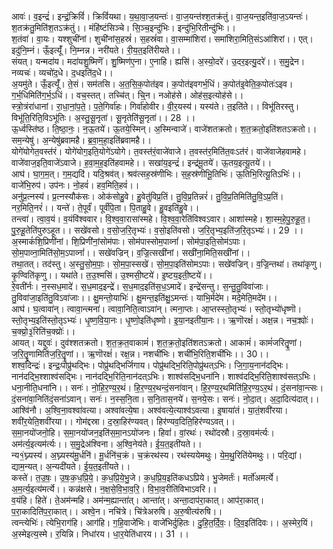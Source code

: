 

  
आवः॑। व॒इन्द्रं॑। इन्द्रं॒क्रिविं॑। क्रिविं॑यथा। य॒था॒वा॒ज॒यन्तः॑। वा॒ज॒यन्त॑श्श॒तक्र॑तुं। वा॒ज॒यन्त॒इति॑वा॒ज॒ऽयन्तः॑। श॒तक्र॑तु॒मिति॑श॒तऽक्र॑तुं।। मंहि॑ष्टंसिञ्चे। सि॒ञ्च॒इन्दु॑भिः। इन्दु॑भि॒रितीन्दु॑भिः।।  
श॒तंवा॑। वा॒यः। यश्शुची॑नां। शुची॑नांस॒हस्रं॑। स॒हस्रं॑वा। वा॒सम्मा॑शिरां। समा॑शिरा॒मिति॒संऽआ॑शिरां।। एत्। इदु॑नि॒म्नं। ऊँ॒इत्यूँ॑। नि॒म्नन्न। नरी॑यते। री॒य॒त॒इति॑रीयते।।  
संयत्। यन्मदा॑य। मदा॑यशु॒ष्मिणॆ॑। शु॒ष्मिण॑ए॒ना। ए॒नाहि। ह्यसि॑। अ॒स्यो॒दरे॑। उ॒दर॒इत्यु॒दरे॑।। स॒मु॒द्रेन। नव्यचः॑। व्यचो॑द॒धे। द॒धइति॑द॒धे।।  
अ॒यमु॑ते। ऊँ॒इत्यूँ॑। ते॒सं। सम॑तसि। अ॒त॒सि॒क॒पोत॑इव। क॒पोत॑इवगर्भ॒धिं। क॒पोत॑इ॒वेति॒क॒पोतः॑ऽइव। ग॒र्भ॒धिमिति॑ग॒र्भ॒ऽधिं।। वच॒स्तत्। तच्चि॑त्। चि्॒न। नओह॑से। ओह॑स॒इत्योह॑से।।  
स्त्रो॒त्रंरा॑धानां। रा॒धा॒नां॒प॒ते॒। प॒ते॒गिर्वा॑हः। गिर्वा॑होवीर। वी॒र॒यस्य॑। यस्य॑ते। त॒इति॑ते।। विभू॑तिरस्तु। विभू॑ति॒रिति॒विऽभू॑तिः। अ॒स्तु॒सू॒नृता॑। सू॒नृतेति॑सू॒नृता॑।। 28 ।।  
ऊ॒र्ध्वस्ति॑ष्ठ। ति॒ष्ठा॒नः॒। न॒ऊ॒तये॑। ऊ॒तये॒स्मिन्। अ॒स्मिन्वाजे॑। वाजे॑शतक्रतो। श॒त॒क्रतो॒इति॑शतऽक्रतो।। सम॒न्येषु॑। अ॒न्येषु॑ब्रवामहै। ब्र॒वा॒म॒हा॒इति॑ब्रवामहै।।  
योगे॑योगेत॒वस्त॑रं। योगे॑योग॒इति॒योगे॑ऽयोगे। त॒वस्त॑रं॒वाजे॑वाजे। त॒वस्त॑र॒मिति॑त॒वःऽत॑रं। वाजे॑वाजेहवामहे। वाजे॑वाज॒इति॒वाजे॑ऽवाजे। ह॒वा॒म॒ह॒इति॑हवामहे।। सखा॑य॒इन्द्रं॑। इन्द्र॑मू॒तये॑। ऊ॒तय॒इत्यू॒तये॑।।  
आघ॑। घा॒ग॒म॒त्। ग॒म॒द्यदि॑। यदि॒श्रव॑त्। श्रव॑त्सह॒स्र॑णीभिः। स॒ह॒स्र॑णीभिू॒तिभिः॑। ऊ॒तिभि॒रित्यू॒तिऽभिः॑।। वाजे॑भि॒रुप॑। उप॑नः। नो॒हवं॑। हव॒मिति॒हवं॑।।  
अनु॑प्र॒त्नस्य॑। प्र॒त्नस्यौक॑सः। ओक॑सोहु॒वे। हु॒वेतु॑विप्र॒तिं। तु॒वि॒प्र॒तिन्नरं॑। तु॒वि॒प्र॒तिमिति॑तु॒वि॒ऽप्र॒तिं। नर॒मिति॒नरं॑।। यन्ते॑। ते॒पूर्वं॑। पूर्वं॑पि॒ता। पि॒ताहु॒वे। हु॒वइति॑हु॒वे।।  
तन्त्वा॑। त्वा॒व॒यं। व॒यंवि॑श्ववार। वि॒श्व॒वा॒रासा॑स्महे। वि॒श्व॒वा॒रेति॑विश्वऽवार। आशा॑स्महे। शा॒स्म॒हे॒पु॒रु॒हू॒त॒। पु॒रु॒हू॒तेति॑पुरुऽहूत।। सखे॑वसो। व॒सो॒ज॒रि॒तृभ्यः॑। व॒सो॒इति॑वसो। ज॒रि॒तृभ्य॒इति॑ज॒रि॒तृऽभ्यः॑।। 29 ।।  
अ॒स्माकं॑शि॒प्रिणी॑नां। शि॒प्रिणी॑नां॒सोम॑पाः। सोम॑पास्सोम॒पाव्नां॑। सोम॑पा॒इति॒सोम॑ऽपाः। सो॒म॒पाव्ना॒मिति॑सो॒म॒ऽपाव्नां॑।। सखे॑वज्रिन्। व॒ज्रि॒त्सखी॑नां। सखी॑ना॒मिति॒सखी॑नां।।  
तथा॒तत्। तद॑स्तु। अ॒स्तु॒सो॒म॒पाः॒। सो॒म॒पा॒स्सखे॑। सो॒म॒पा॒इति॑सोमऽपाः। सखे॑वज्रिन्। व॒ज्रि॒न्तथा॑। तथा॑कृणु। कृ॒ण्विति॑कृणु।। यथा॑ते। त॒उ॒श्मसि॑। उ॒श्मसी॒ष्टये॑। इ॒ष्टय॒इती॒ष्टये॑।।  
रे॒वती॑र्नः। न॒स्सध॒मादे॑। स॒ध॒माद॒इन्द्रे॑। स॒ध॒माद॒इति॑स॒ध॒ऽमादे॑। इन्द्रे॑सन्तु। स॒न्तु॒तु॒विवा॑जाः। तु॒विवा॑जा॒इति॑तु॒विऽवा॑जाः।। क्षु॒मन्तो॒याभिः॑। क्षु॒मन्त॒इति॑क्षु॒ऽमन्तः॑। याभि॒र्मदे॑म। मदे॒मेति॒मदे॑म।।  
आघ॑। घ॒त्वावा॑न्। त्वावा॒न्त्मना॑। त्वावा॒निति॒त्वाऽवा॑न्। त्मना॒प्तः। आ॒प्तस्स्तो॒तृभ्यः॑। स्तो॒तृभ्यो॑धृष्णॊ। स्तो॒तृभ्य॒इति॑स्तो॒तृऽभ्यः॑। धृ॒ष्ण॒वि॒या॒नः। धृ॒ष्णो॒इति॑धृष्णो। इ॒या॒नइती॑या॒नः।। ऋ॒णॊरक्षं॑। अक्ष॒न्न। नच॒क्र्योः॑। च॒क्य्रो॒३॒॑रिति॑च॒क्य्रोः॑।।  
आयत्। यद्दुवः॑। दुव॑श्शतक्रतो। श॒त॒क्र॒त॒वाकामं॑। श॒त॒क्र॒तो॒इति॑शतऽक्रतो। आकामं॑। कामं॑जरितॄ॒॒णां। ज॒रि॒तॄ॒॒णामिति॑ज॒रि॒तॄ॒॒णां।। ऋ॒णॊरक्षं॑। रक्ष॒न्न। नशची॑भिः। शची॑भि॒रिति॒शची॑भिः।। 30।।  
शश्व॒दिन्द्रः॑। इन्द्रः॒पोप्रु॑थद्भिः। पोप्रु॑थद्भिर्जिगाय। पोप्रु॑थद्भि॒रिति॒पोप्रु॑थत्ऽभिः। जि॒गा॒य॒नान॑दद्भिः। नान॑दद्भि॒श्शाश्व॑सद्भिः। नान॑दद्भि॒रिति॒नान॑दत्ऽभिः। शाश्व॑सद्भि॒धना॑नि। शाश्व॑दद्भि॒रिति॒शाश्व॑सत्ऽभिः। धना॒नीति॒धना॑नि।। सनः॑। नो॒हि॒र॒ण्य॒र॒थं। हि॒र॒ण्य॒र॒थन्दं॒सना॑वान्। हि॒र॒ण्य॒र॒थमिति॑हि॒र॒ण्य॒ऽर॒थं। दं॒सना॑वा॒न्त्सः। दं॒सना॑वा॒निति॑दं॒सना॑ऽवान्। सनः॑। न॒स्स॒नि॒ता। स॒नि॒तास॒नये॑। स॒नये॒सः। सनः॑। नो॒दा॒त्। अ॒दा॒दित्य॑दात्।।  
आश्वि॑नौ। अ॒श्वि॒ना॒वश्वा॑वत्या। अश्वा॑वत्ये॒षा। अश्व॑वत्ये॒त्याश्व॑ऽवत्या। इ॒षाया॑तं। या॒तं॒शवी॑रया। शवी॑र॒येति॒शवी॑रया।। गोम॑द्दस्रा। द॒स्रा॒हिर॑ण्यवत्। हिर॑ण्यव॒दिति॒हिर॑ण्यऽवत्।।  
स॒मा॒नयो॑जनो॒हि। स॒मा॒नयो॑जन॒इति॑स॒मा॒नऽयो॑जनः। हिवां॑। वां॒रथः॑। रथो॑दस्रौ। द॒स्रा॒वम॑र्त्यः। अम॑र्त्य॒इत्यम॑र्त्यः।। स॒मु॒द्रेअ॑श्विना। अ॒श्वि॒नेय॑ते। ई॒य॒त॒इती॑यते।।  
न्य१॒॑घ्न्यस्य॑। अ॒घ्न्यस्य॑मू॒र्धनि॑। मू॒र्धनि॑च॒क्रं। च॒क्रंरथ॑स्य। रथ॑स्ययेमथुः। ये॒म॒थु॒रिति॑येमथुः।। परि॒द्यां। द्याम॒न्यत्। अ॒न्यदी॑यते। ई॒य॒त॒इती॑यते।।  
कस्ते॑। त॒उ॒षः॒। उ॒षः॒क॒ध॒प्रि॒ये॒। क॒ध॒प्रि॒ये॒भु॒जे। क॒ध॒प्रि॒य॒इति॑कधऽप्रिये। भु॒जेमर्तः॑। मर्तो॑अमर्त्ये। अ॒म॒र्त्य॒इत्य॑मर्त्ये।। कन्न॑क्षसे। न॒क्ष॒से॒वि॒भा॒व॒रि॒। वि॒भा॒व॒रीति॑विभाऽवरि।।  
व॒यंहि। हिते॑। ते॒अम॑न्महि। अम॑न्म॒ह्यान्ता॑त्। आन्ता॑त्। अन्ता॒दाप॑रा॒कात्। आप॑रा॒कात्। प॒रा॒कादिति॑प॒रा॒कात्।। अश्वे॒न। नचि॑त्रे। चि॑त्रेअरुषि। अ॒रु॒षीत्य॑रुषि।।  
त्वन्त्येभिः॑। त्येभि॒राग॑हि। आग॑हि। ग॒हि॒वाजे॑भिः। वाजे॑भिर्दुहितः। दु॒हि॒त॒र्दि॒वः॒। दि॒व॒इति॑दिवः।। अ॒स्मेर॒यिं। अ॒स्मेइत्य॒स्मे। र॒यिन्नि। निधा॑रय। धा॒र॒येति॑धारय।। 31 ।।  
